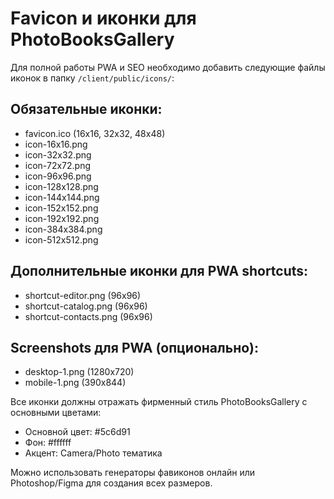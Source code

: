 # Favicon и иконки для PhotoBooksGallery

Для полной работы PWA и SEO необходимо добавить следующие файлы иконок в папку `/client/public/icons/`:

## Обязательные иконки:
- favicon.ico (16x16, 32x32, 48x48)
- icon-16x16.png
- icon-32x32.png
- icon-72x72.png
- icon-96x96.png
- icon-128x128.png
- icon-144x144.png
- icon-152x152.png
- icon-192x192.png
- icon-384x384.png
- icon-512x512.png

## Дополнительные иконки для PWA shortcuts:
- shortcut-editor.png (96x96)
- shortcut-catalog.png (96x96)
- shortcut-contacts.png (96x96)

## Screenshots для PWA (опционально):
- desktop-1.png (1280x720)
- mobile-1.png (390x844)

Все иконки должны отражать фирменный стиль PhotoBooksGallery с основными цветами:
- Основной цвет: #5c6d91
- Фон: #ffffff
- Акцент: Camera/Photo тематика

Можно использовать генераторы фавиконов онлайн или Photoshop/Figma для создания всех размеров.